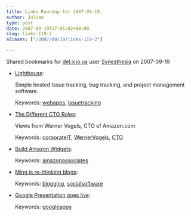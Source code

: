```yaml
---
title: Links Roundup for 2007-09-19
author: Julian
type: post
date: 2007-09-19T17:05:02+00:00
slug: links-119-2 
aliases: ["/2007/09/19/links-119-2"]

---
```

Shared bookmarks for [del.icio.us][1] user  [Synesthesia][2] on 2007-09-19

  * [Lighthouse][3]:
  
    Simple hosted Issue tracking, bug tracking, and project management software.
  
    Keywords: [webapps][4], [issuetracking][5]
  * [The Different CTO Roles][6]:
  
    Views from Werner Vogels, CTO of Amazon.com
  
    Keywords: [corporateIT][7], [WernerVogels][8], [CTO][9]
  * [Build Amazon Widgets][10]:
  
    Keywords: [amazonassociates][11]
  * [Ming is re-thinking blogs][12]:
  
    Keywords: [blogging][13], [socialsoftware][14]
  * [Google Presentation goes live][15]:
  
    Keywords: [googleapps][16]

 [1]: https://del.icio.us/
 [2]: https://del.icio.us/synesthesia
 [3]: https://lighthouseapp.com/ "https://lighthouseapp.com/"
 [4]: https://del.icio.us/synesthesia/webapps
 [5]: https://del.icio.us/synesthesia/issuetracking
 [6]: https://www.allthingsdistributed.com/2007/07/the_different_cto_roles.html "https://www.allthingsdistributed.com/2007/07/the_different_cto_roles.html"
 [7]: https://del.icio.us/synesthesia/corporateIT
 [8]: https://del.icio.us/synesthesia/WernerVogels
 [9]: https://del.icio.us/synesthesia/CTO
 [10]: https://widgets.amazon.co.uk/ "https://widgets.amazon.co.uk/"
 [11]: https://del.icio.us/synesthesia/amazonassociates
 [12]: https://ming.tv/flemming2.php/__show_article/_a000010-001893.htm "https://ming.tv/flemming2.php/__show_article/_a000010-001893.htm"
 [13]: https://del.icio.us/synesthesia/blogging
 [14]: https://del.icio.us/synesthesia/socialsoftware
 [15]: https://www.downloadsquad.com/2007/09/18/google-presentation-googles-powerpoint-app-goes-live "https://www.downloadsquad.com/2007/09/18/google-presentation-googles-powerpoint-app-goes-live"
 [16]: https://del.icio.us/synesthesia/googleapps